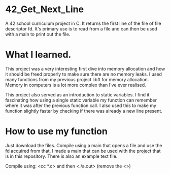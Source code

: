 # 42_Get_Next_Line

A 42 school curriculum project in C. It returns the first line of the file of file descriptor fd. It's primary use is to read from a file and can then be used with a main to print out the file. 

# What I learned.

This project was a very interesting first dive into memory allocation and how it should be freed properly to make sure there are no memory leaks. I used many functions from my previous project libft for memory allocation. Memory in computers is a lot more complex than I've ever realised.

This project also served as an introduction to static variables. I find it fascinating how using a single static variable my function can remember where it was after the previous function call. I also used this to make my function slightly faster by checking if there was already a new line present.

# How to use my function

Just download the files. Compile using a main that opens a file and use the fd acquired from that. I made a main that can be used with the project that is in this repository. There is also an example text file. 

Compile using: <cc *.c> and then <./a.out> (remove the <>)  

